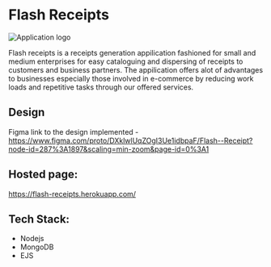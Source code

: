 # Flash Receipts
![Application logo](https://github.com/zuri-training/digitalreceipt-be-pjt-52/blob/ab304546514281c6d45f4dbaa013d3c325581270/logo.png)

Flash receipts is a receipts generation appilication fashioned for small and medium enterprises for easy cataloguing and dispersing of receipts to customers and business partners. 
The appilication offers alot of advantages to businesses especially those involved in e-commerce by reducing work loads and repetitive tasks through our offered services.

## Design
Figma link to the design implemented - 
https://www.figma.com/proto/DXklwlUqZOgI3Ue1idbpaF/Flash--Receipt?node-id=287%3A1897&scaling=min-zoom&page-id=0%3A1

## Hosted page:
https://flash-receipts.herokuapp.com/

## Tech Stack:
 - Nodejs
 - MongoDB
 - EJS

